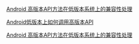 
[Android 高版本API方法在低版本系统上的兼容性处理](https://blog.csdn.net/bssynhdjzmh/article/details/52510987)


[Android低版本上如何调用高版本API](https://blog.csdn.net/lintcgirl/article/details/52033257)


[Android 高版本API方法在低版本系统上的兼容性处理](https://www.cnblogs.com/android-blogs/p/5841638.html)

